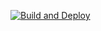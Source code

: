 [![Build and Deploy](https://github.com/samsdogjack/samsdogjack.github.io/actions/workflows/pages-deploy.yml/badge.svg)](https://github.com/samsdogjack/samsdogjack.github.io/actions/workflows/pages-deploy.yml)